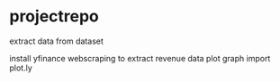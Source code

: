 # projectrepo

extract data from dataset

install yfinance
webscraping to extract revenue data
plot graph import plot.ly
